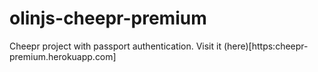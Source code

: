 # olinjs-cheepr-premium
Cheepr project with passport authentication.
Visit it (here)[https:cheepr-premium.herokuapp.com]
